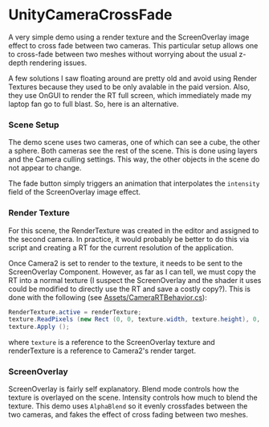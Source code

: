 # UnityCameraCrossFade

A very simple demo using a render texture and the ScreenOverlay image effect to cross fade between two cameras. This particular setup allows one to cross-fade between two meshes without worrying about the usual z-depth rendering issues.

A few solutions I saw floating around are pretty old and avoid using Render Textures because they used to be only avalable in the paid version. Also, they use OnGUI to render the RT full screen, which immediately made my laptop fan go to full blast. So, here is an alternative.

### Scene Setup

The demo scene uses two cameras, one of which can see a cube, the other a sphere. Both cameras see the rest of the scene. This is done using layers and the Camera culling settings. This way, the other objects in the scene do not appear to change. 

The fade button simply triggers an animation that interpolates the ```intensity``` field of the ScreenOverlay image effect.

### Render Texture

For this scene, the RenderTexture was created in the editor and assigned to the second camera. In practice, it would probably be better to do this via script and creating a RT for the current resolution of the application.

Once Camera2 is set to render to the texture, it needs to be sent to the ScreenOverlay Component. However, as far as I can tell, we must copy the RT into a normal texture (I suspect the ScreenOverlay and the shader it uses could be modified to directly use the RT and save a costly copy?). This is done with the following (see [Assets/CameraRTBehavior.cs](https://github.com/bcgilliom/UnityCameraCrossFade/blob/master/Assets/CameraRTBehavior.cs)):

```C#
RenderTexture.active = renderTexture;
texture.ReadPixels (new Rect (0, 0, texture.width, texture.height), 0, 0);
texture.Apply ();
```

where ```texture``` is a reference to the ScreenOverlay texture and renderTexture is a reference to Camera2's render target.

### ScreenOverlay

ScreenOverlay is fairly self explanatory. Blend mode controls how the texture is overlayed on the scene. Intensity controls how much to blend the texture. This demo uses ```AlphaBlend``` so it evenly crossfades between the two cameras, and fakes the effect of cross fading between two meshes.

